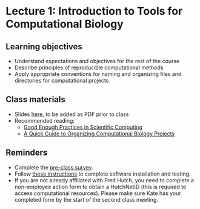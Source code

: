 # Lecture 1: Introduction to Tools for Computational Biology

## Learning objectives

- Understand expectations and objectives for the rest of the course
- Describe principles of reproducible computational methods
- Apply appropriate conventions for naming and organizing files and directories for computational projects

## Class materials

- Slides [here](https://docs.google.com/presentation/d/1ZdkUR2HKAzBMI3PMmQjOt7g9l1P_nbvd1ekX2F7pmSM/edit?usp=sharing), to be added as PDF prior to class
- Recommended reading:
  - [Good Enough Practices in Scientific Computing](https://journals.plos.org/ploscompbiol/article?id=10.1371/journal.pcbi.1005510)
  - [A Quick Guide to Organizing Computational Biology Projects](https://journals.plos.org/ploscompbiol/article?id=10.1371/journal.pcbi.1000424)

## Reminders

- Complete the [pre-class survey](https://docs.google.com/forms/d/e/1FAIpQLSduC2isWymIuXkZ5086TnpVnqfQ1VXVmFSuFvbqgCGePa2ibA/viewform?usp=sf_link).
- Follow [these instructions](https://github.com/fredhutchio/tfcb_2019/tree/master/software) to complete software installation and testing.
- If you are not already affiliated with Fred Hutch, you need to complete a non-employee action form to obtain a HutchNetID (this is required to access computational resources). Please make sure Kate has your completed form by the start of the second class meeting.
